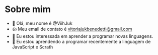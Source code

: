 # Sobre mim
- 👋 Olá, meu nome é @ViihJuk
- :+1: Meu email de contato é vitoriajukbenedetti@gmail.com
- 👀 Eu estou interessada em aprender a programar novas linguagens.
- 🌱 Eu estou aprendendo a programar recentemente a linguagem de JavaScript e Scrath
<!---
ViihJuk/ViihJuk is a ✨ special ✨ repository because its `README.md` (this file) appears on your GitHub profile.
You can click the Preview link to take a look at your changes.
--->
